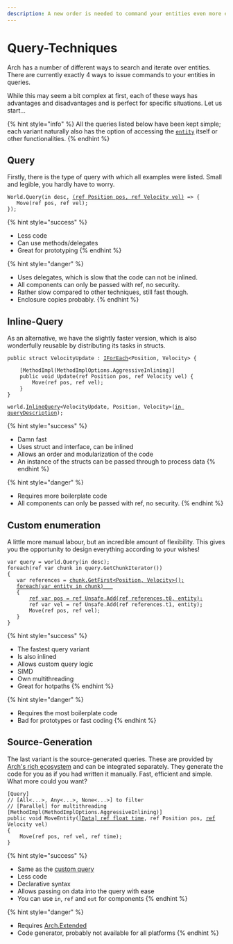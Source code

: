 ```yaml
---
description: A new order is needed to command your entities even more efficiently.
---
```


# Query-Techniques

Arch has a number of different ways to search and iterate over entities. There are currently exactly 4 ways to issue commands to your entities in queries.

While this may seem a bit complex at first, each of these ways has advantages and disadvantages and is perfect for specific situations. Let us start...

{% hint style="info" %}
All the queries listed below have been kept simple; each variant naturally also has the option of accessing the [`entity`](../entity.md) itself or other functionalities.
{% endhint %}

## Query

Firstly, there is the type of query with which all examples were listed. Small and legible, you hardly have to worry.

<pre class="language-csharp"><code class="lang-csharp">World.Query(in desc, <a data-footnote-ref href="#user-content-fn-1">(ref Position pos, ref Velocity vel)</a> => {
   Move(ref pos, ref vel);
});
</code></pre>

{% hint style="success" %}
* Less code
* Can use methods/delegates
* Great for prototyping
{% endhint %}

{% hint style="danger" %}
* Uses delegates, which is slow that the code can not be inlined.
* All components can only be passed with ref, no security.
* Rather slow compared to other techniques, still fast though.
* Enclosure copies probably.
{% endhint %}

## Inline-Query

As an alternative, we have the slightly faster version, which is also wonderfully reusable by distributing its tasks in structs.

<pre class="language-csharp"><code class="lang-csharp">public struct VelocityUpdate : <a data-footnote-ref href="#user-content-fn-2">IForEach</a>&#x3C;Position, Velocity> {

    [MethodImpl(MethodImplOptions.AggressiveInlining)]
    public void Update(ref Position pos, ref Velocity vel) { 
        Move(ref pos, ref vel);
    }
}

world.<a data-footnote-ref href="#user-content-fn-3">InlineQuery</a>&#x3C;VelocityUpdate, Position, Velocity>(<a data-footnote-ref href="#user-content-fn-4">in queryDescription</a>);  
</code></pre>

{% hint style="success" %}
* Damn fast
* Uses struct and interface, can be inlined
* Allows an order and modularization of the code
* An instance of the structs can be passed through to process data
{% endhint %}

{% hint style="danger" %}
* Requires more boilerplate code
* All components can only be passed with ref, no security.
{% endhint %}

## Custom enumeration

A little more manual labour, but an incredible amount of flexibility. This gives you the opportunity to design everything according to your wishes!

<pre class="language-csharp"><code class="lang-csharp">var query = world.Query(in desc);
foreach(ref var chunk in query.GetChunkIterator())
{
   var references = <a data-footnote-ref href="#user-content-fn-5">chunk.GetFirst&#x3C;Position, Velocity>();</a>  
   <a data-footnote-ref href="#user-content-fn-6">foreach(var entity in chunk)   </a>                       
   {
       <a data-footnote-ref href="#user-content-fn-7">ref var pos = ref Unsafe.Add(ref references.t0, entity);</a>
       ref var vel = ref Unsafe.Add(ref references.t1, entity);
       Move(ref pos, ref vel);
   }
}
</code></pre>

{% hint style="success" %}
* The fastest query variant
* Is also inlined
* Allows custom query logic
* SIMD
* Own multithreading
* Great for hotpaths
{% endhint %}

{% hint style="danger" %}
* Requires the most boilerplate code
* Bad for prototypes or fast coding
{% endhint %}

## Source-Generation

The last variant is the source-generated queries. These are provided by [Arch's rich ecosystem](https://github.com/genaray/Arch.Extended) and can be integrated separately. They generate the code for you as if you had written it manually. Fast, efficient and simple. What more could you want?

<pre class="language-csharp"><code class="lang-csharp">[Query] 
// [All&#x3C;...>, Any&#x3C;...>, None&#x3C;...>] to filter
// [Parallel] for multithreading
[MethodImpl(MethodImplOptions.AggressiveInlining)]
public void MoveEntity(<a data-footnote-ref href="#user-content-fn-8">[Data] ref float time</a>, ref Position pos, <a data-footnote-ref href="#user-content-fn-9">ref</a> Velocity vel)  
{
    Move(ref pos, ref vel, ref time);
}
</code></pre>

{% hint style="success" %}
* Same as the [custom query](query-techniques.md#custom-enumeration)
* Less code
* Declarative syntax
* Allows passing on data into the query with ease
* You can use `in`, `ref` and `out` for components
{% endhint %}

{% hint style="danger" %}
* Requires [Arch.Extended](https://github.com/genaray/Arch.Extended)
* Code generator, probably not available for all platforms
{% endhint %}

[^1]: Or as an alternative with an entity that is passed through.

[^2]: `IForEachEntity` if you wanna acess the [`Entity`](../entity.md) aswell.&#x20;

[^3]: `InlineEntityQuery` if an `IForEachEntity` is used.

[^4]: A struct instance can also be passed through if data is to be processed in the struct.

[^5]: Returns the beginnings of the arrays to iterate over them manually. There are some other methods that do this as well, but this one is recommended.

[^6]: Enumerates over each entity in this chunk.

[^7]: Receives a reference to the component of the entity.&#x20;

[^8]: Optional, can also be left out. You can specify parameters with Data to pass them through.

[^9]: `ref`, `in`, `out` possible to define data-acess.&#x20;
